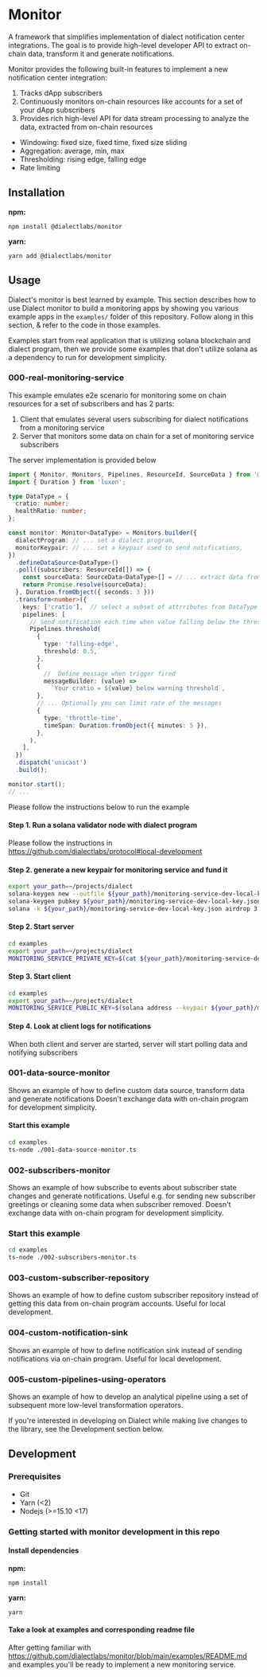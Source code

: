 # Monitor

A framework that simplifies implementation of dialect notification center integrations. The goal is to provide high-level developer API to extract on-chain data, transform it and generate notifications.

Monitor provides the following built-in features to implement a new notification center integration:

1. Tracks dApp subscribers
2. Continuously monitors on-chain resources like accounts for a set of your dApp subscribers
3. Provides rich high-level API for data stream processing to analyze the data, extracted from on-chain resources

- Windowing: fixed size, fixed time, fixed size sliding
- Aggregation: average, min, max
- Thresholding: rising edge, falling edge
- Rate limiting

## Installation

**npm:**

```shell
npm install @dialectlabs/monitor
```

**yarn:**

```shell
yarn add @dialectlabs/monitor
```

## Usage

Dialect's monitor is best learned by example. This section describes how to use Dialect monitor to build a monitoring apps by showing you various example apps in the `examples/` folder of this repository. Follow along in this section, & refer to the code in those examples.

Examples start from real application that is utilizing solana blockchain and dialect program, then we provide some examples
that don't utilize solana as a dependency to run for development simplicity.

### 000-real-monitoring-service

This example emulates e2e scenario for monitoring some on chain resources for a set of subscribers and has 2 parts:

1) Client that emulates several users subscribing for dialect notifications from a monitoring service
2) Server that monitors some data on chain for a set of monitoring service subscribers

The server implementation is provided below

```typescript
import { Monitor, Monitors, Pipelines, ResourceId, SourceData } from '@dialectlabs/monitor';
import { Duration } from 'luxon';

type DataType = {
  cratio: number;
  healthRatio: number;
};

const monitor: Monitor<DataType> = Monitors.builder({
  dialectProgram: // ... set a dialect program,
  monitorKeypair: // ... set a keypair used to send notifications,
})
  .defineDataSource<DataType>()
  .poll((subscribers: ResourceId[]) => {
    const sourceData: SourceData<DataType>[] = // ... extract data from chain for set of subscribers
    return Promise.resolve(sourceData);
  }, Duration.fromObject({ seconds: 3 }))
  .transform<number>({
    keys: ['cratio'],  // select a subset of attrributes from DataType
    pipelines: [
      // Send notification each time when value falling below the threshold 
      Pipelines.threshold(
        {
          type: 'falling-edge',
          threshold: 0.5,
        },
        {
          //  Define message when trigger fired
          messageBuilder: (value) =>
            `Your cratio = ${value} below warning threshold`,
        },
        // ... Optionally you can limit rate of the messages
        {
          type: 'throttle-time',
          timeSpan: Duration.fromObject({ minutes: 5 }),
        },
      ),
    ],
  })
  .dispatch('unicast')
  .build();

monitor.start();
// ...
```

Please follow the instructions below to run the example

#### Step 1. Run a solana validator node with dialect program

Please follow the instructions in https://github.com/dialectlabs/protocol#local-development

#### Step 2. generate a new keypair for monitoring service and fund it

```bash
export your_path=~/projects/dialect
solana-keygen new --outfile ${your_path}/monitoring-service-dev-local-key.json
solana-keygen pubkey ${your_path}/monitoring-service-dev-local-key.json > ${your_path}/monitoring-service-dev-local-key.pub
solana -k ${your_path}/monitoring-service-dev-local-key.json airdrop 3
```

#### Step 2. Start server

```bash
cd examples
export your_path=~/projects/dialect
MONITORING_SERVICE_PRIVATE_KEY=$(cat ${your_path}/monitoring-service-dev-local-key.json) ts-node ./000.2-real-monoring-service-server.ts
```

#### Step 3. Start client

```bash
cd examples
export your_path=~/projects/dialect
MONITORING_SERVICE_PUBLIC_KEY=$(solana address --keypair ${your_path}/monitoring-service-dev-local-key.json) ts-node ./000.1-real-monoring-service-client.ts
```

#### Step 4. Look at client logs for notifications

When both client and server are started, server will start polling data and notifying subscribers

### 001-data-source-monitor

Shows an example of how to define custom data source, transform data and generate notifications Doesn't exchange data
with on-chain program for development simplicity.

#### Start this example

```bash
cd examples
ts-node ./001-data-source-monitor.ts
```

### 002-subscribers-monitor

Shows an example of how subscribe to events about subscriber state changes and generate notifications. Useful e.g. for
sending new subscriber greetings or cleaning some data when subscriber removed. Doesn't exchange data with on-chain
program for development simplicity.

### Start this example

```bash
cd examples
ts-node ./002-subscribers-monitor.ts
```

### 003-custom-subscriber-repository

Shows an example of how to define custom subscriber repository instead of getting this data from on-chain program
accounts. Useful for local development.

### 004-custom-notification-sink

Shows an example of how to define notification sink instead of sending notifications via on-chain program. Useful for
local development.

### 005-custom-pipelines-using-operators

Shows an example of how to develop an analytical pipeline using a set of subsequent more low-level transformation
operators.

If you're interested in developing on Dialect while making live changes to the library, see the Development section below.

## Development

### Prerequisites

- Git
- Yarn (<2)
- Nodejs (>=15.10 <17)

### Getting started with monitor development in this repo

#### Install dependencies

**npm:**

```shell
npm install
```

**yarn:**

```shell
yarn
```

#### Take a look at examples and corresponding readme file

After getting familiar with https://github.com/dialectlabs/monitor/blob/main/examples/README.md and examples you'll be ready to implement a new monitoring service.
